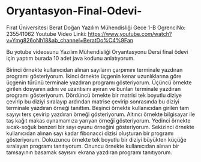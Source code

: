 # Oryantasyon-Final-Odevi-
Fırat Üniversitesi Berat Doğan Yazılım Mühendisliği Gece 1-B OgrenciNo: 235541062
Youtube Video Linki: https://www.youtube.com/watch?v=Ymg826oNh18&ab_channel=BeratDo%C4%9Fan

Bu yotube videosunu Yazılım Mühendisliği Oryantasyonu Dersi final ödevi için yaptım burada 10 adet java kodunu anlatıyorum. 

Birinci örnekte kullanıcıdan alınan sayıların çarpımını terminale yazdıran programı gösteriyorum. İkinci örnekte üçgenin kenar uzunlıklarına göre üçgenin türünü terminale yazdıran programı gösteriyorum. Üçüncü örnekte girilen dosyanın adını ve uzantısını ayıran ve bunları terminale yazdıran programı gösteriyorum. Dördüncü örnekte bir matrisi tek boyutlu diziye çevirip bu diziyi sıralayıp ardından matrise çevirip sonrasında bu diziyi terminale yazdıran örneği tanıttım. Beşinci örnekte kullanıcıdan girilen tam sayıyı ters çevirip yazdıran örneği gösteriyorum. Altıncı örnekte bilgisayar ile taş kağıt makas oynamamıza yarıyan örneği gösteriyorum. Yedinci örnekte sıcak-soğuk benzeri bir sayı oyunu örneğini gösteriyorum. Sekizinci örnekte kullanıcıdan alınan sayı kadar fibonacci dizisi oluşturan bir programı gösteriyorum. Dokuzuncu örnekte tek boyutlu bir diziyi büyükten küçüğe sıralayan programı tanıtıyorum. Onuncu örnekte kullanıcıdan alınan bir tamsayının basamak sayısını ekrana yazdıran programı tanıtıyorum.


